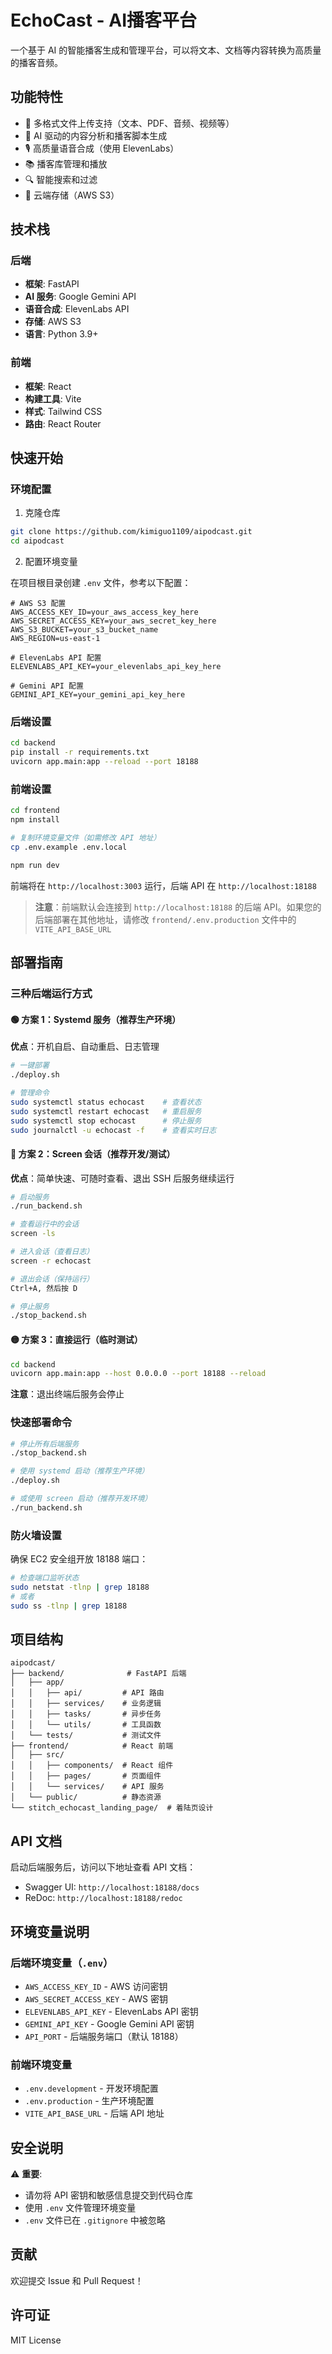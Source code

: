 # EchoCast - AI播客平台

一个基于 AI 的智能播客生成和管理平台，可以将文本、文档等内容转换为高质量的播客音频。

## 功能特性

- 📝 多格式文件上传支持（文本、PDF、音频、视频等）
- 🤖 AI 驱动的内容分析和播客脚本生成
- 🎙️ 高质量语音合成（使用 ElevenLabs）
- 📚 播客库管理和播放
- 🔍 智能搜索和过滤
- 💾 云端存储（AWS S3）

## 技术栈

### 后端
- **框架**: FastAPI
- **AI 服务**: Google Gemini API
- **语音合成**: ElevenLabs API
- **存储**: AWS S3
- **语言**: Python 3.9+

### 前端
- **框架**: React
- **构建工具**: Vite
- **样式**: Tailwind CSS
- **路由**: React Router

## 快速开始

### 环境配置

1. 克隆仓库
```bash
git clone https://github.com/kimiguo1109/aipodcast.git
cd aipodcast
```

2. 配置环境变量

在项目根目录创建 `.env` 文件，参考以下配置：

```env
# AWS S3 配置
AWS_ACCESS_KEY_ID=your_aws_access_key_here
AWS_SECRET_ACCESS_KEY=your_aws_secret_key_here
AWS_S3_BUCKET=your_s3_bucket_name
AWS_REGION=us-east-1

# ElevenLabs API 配置
ELEVENLABS_API_KEY=your_elevenlabs_api_key_here

# Gemini API 配置
GEMINI_API_KEY=your_gemini_api_key_here
```

### 后端设置

```bash
cd backend
pip install -r requirements.txt
uvicorn app.main:app --reload --port 18188
```

### 前端设置

```bash
cd frontend
npm install

# 复制环境变量文件（如需修改 API 地址）
cp .env.example .env.local

npm run dev
```

前端将在 `http://localhost:3003` 运行，后端 API 在 `http://localhost:18188`

> **注意**：前端默认会连接到 `http://localhost:18188` 的后端 API。如果您的后端部署在其他地址，请修改 `frontend/.env.production` 文件中的 `VITE_API_BASE_URL`

## 部署指南

### 三种后端运行方式

#### 🟢 方案 1：Systemd 服务（推荐生产环境）

**优点**：开机自启、自动重启、日志管理

```bash
# 一键部署
./deploy.sh

# 管理命令
sudo systemctl status echocast    # 查看状态
sudo systemctl restart echocast   # 重启服务
sudo systemctl stop echocast      # 停止服务
sudo journalctl -u echocast -f    # 查看实时日志
```

#### 🔵 方案 2：Screen 会话（推荐开发/测试）

**优点**：简单快速、可随时查看、退出 SSH 后服务继续运行

```bash
# 启动服务
./run_backend.sh

# 查看运行中的会话
screen -ls

# 进入会话（查看日志）
screen -r echocast

# 退出会话（保持运行）
Ctrl+A, 然后按 D

# 停止服务
./stop_backend.sh
```

#### 🟡 方案 3：直接运行（临时测试）

```bash
cd backend
uvicorn app.main:app --host 0.0.0.0 --port 18188 --reload
```

**注意**：退出终端后服务会停止

### 快速部署命令

```bash
# 停止所有后端服务
./stop_backend.sh

# 使用 systemd 启动（推荐生产环境）
./deploy.sh

# 或使用 screen 启动（推荐开发环境）
./run_backend.sh
```

### 防火墙设置

确保 EC2 安全组开放 18188 端口：

```bash
# 检查端口监听状态
sudo netstat -tlnp | grep 18188
# 或者
sudo ss -tlnp | grep 18188
```

## 项目结构

```
aipodcast/
├── backend/              # FastAPI 后端
│   ├── app/
│   │   ├── api/         # API 路由
│   │   ├── services/    # 业务逻辑
│   │   ├── tasks/       # 异步任务
│   │   └── utils/       # 工具函数
│   └── tests/           # 测试文件
├── frontend/            # React 前端
│   ├── src/
│   │   ├── components/  # React 组件
│   │   ├── pages/       # 页面组件
│   │   └── services/    # API 服务
│   └── public/          # 静态资源
└── stitch_echocast_landing_page/  # 着陆页设计

```

## API 文档

启动后端服务后，访问以下地址查看 API 文档：
- Swagger UI: `http://localhost:18188/docs`
- ReDoc: `http://localhost:18188/redoc`

## 环境变量说明

### 后端环境变量（`.env`）
- `AWS_ACCESS_KEY_ID` - AWS 访问密钥
- `AWS_SECRET_ACCESS_KEY` - AWS 密钥
- `ELEVENLABS_API_KEY` - ElevenLabs API 密钥
- `GEMINI_API_KEY` - Google Gemini API 密钥
- `API_PORT` - 后端服务端口（默认 18188）

### 前端环境变量
- `.env.development` - 开发环境配置
- `.env.production` - 生产环境配置
- `VITE_API_BASE_URL` - 后端 API 地址

## 安全说明

⚠️ **重要**: 
- 请勿将 API 密钥和敏感信息提交到代码仓库
- 使用 `.env` 文件管理环境变量
- `.env` 文件已在 `.gitignore` 中被忽略

## 贡献

欢迎提交 Issue 和 Pull Request！

## 许可证

MIT License

